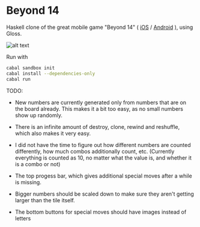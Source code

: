 # Beyond 14
Haskell clone of the great mobile game "Beyond 14" ( [iOS](https://itunes.apple.com/tt/app/beyond-14/id1097469600?mt=8) / [Android](https://play.google.com/store/apps/details?id=com.mojoforest.beyondfourteen&hl=en_US) ), using Gloss.

![alt text](https://github.com/tristanpaust/beyond14/tree/master/assets/beyond14_sample.png "Beyond 14 sample")


Run with 

```bash
cabal sandbox init
cabal install --dependencies-only
cabal run
```

TODO: 

- New numbers are currently generated only from numbers that are on the board already. 
  This makes it a bit too easy, as no small numbers show up randomly.

- There is an infinite amount of destroy, clone, rewind and reshuffle, which also makes it very easy.

- I did not have the time to figure out how different numbers are counted differently, how much combos additionally count, etc. 
  (Currently everything is counted as 10, no matter what the value is, and whether it is a combo or not)

- The top progess bar, which gives additional special moves after a while is missing.

- Bigger numbers should be scaled down to make sure they aren't getting larger than the tile itself.

- The bottom buttons for special moves should have images instead of letters